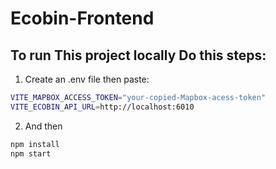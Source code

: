 # Ecobin-Frontend

## To run This project locally Do this steps:

1. Create an .env file then paste:
```bash
VITE_MAPBOX_ACCESS_TOKEN="your-copied-Mapbox-acess-token"
VITE_ECOBIN_API_URL=http://localhost:6010
```
2. And then
 ```bash
npm install
npm start
```
